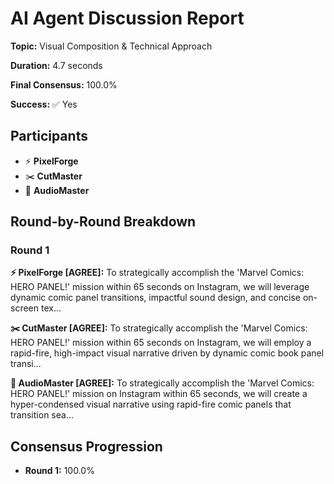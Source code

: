 # AI Agent Discussion Report

**Topic:** Visual Composition & Technical Approach

**Duration:** 4.7 seconds

**Final Consensus:** 100.0%

**Success:** ✅ Yes

## Participants

- ⚡ **PixelForge**
- ✂️ **CutMaster**
- 🎵 **AudioMaster**

## Round-by-Round Breakdown

### Round 1

**⚡ PixelForge [AGREE]:** To strategically accomplish the 'Marvel Comics: HERO PANEL!' mission within 65 seconds on Instagram, we will leverage dynamic comic panel transitions, impactful sound design, and concise on-screen tex...

**✂️ CutMaster [AGREE]:** To strategically accomplish the 'Marvel Comics: HERO PANEL!' mission within 65 seconds on Instagram, we will employ a rapid-fire, high-impact visual narrative driven by dynamic comic book panel transi...

**🎵 AudioMaster [AGREE]:** To strategically accomplish the 'Marvel Comics: HERO PANEL!' mission on Instagram within 65 seconds, we will create a hyper-condensed visual narrative using rapid-fire comic panels that transition sea...

## Consensus Progression

- **Round 1:** 100.0%
